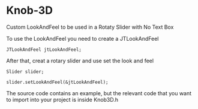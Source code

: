 # Knob-3D
Custom LookAndFeel to be used in a Rotaty Slider with No Text Box

To use the LookAndFeel you need to create a JTLookAndFeel

```JTLookAndFeel jtLookAndFeel;```

After that, creat a rotary slider and use set the look and feel

```Slider slider;```

```slider.setLookAndFeel(&jtLookAndFeel);```

The source code contains an example, but the relevant code that you want to import into your project is inside Knob3D.h
